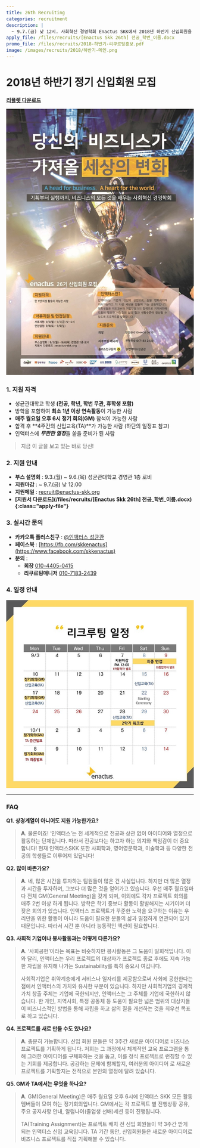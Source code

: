 ```yaml
---
title: 26th Recruiting
categories: recruitment
description: |
  ~ 9.7.(금) 낮 12시. 사회혁신 경영학회 Enactus SKK에서 2018년 하반기 신입회원을 모집하고 있습니다.
apply_file: /files/recruits/[Enactus Skk 26th] 전공_학번_이름.docx
promo_file: /files/recruits/2018-하반기-리쿠르팅홍보.pdf
image: /images/recruits/2018/하반기-메인.png
---
```


# 2018년 하반기 정기 신입회원 모집

**[리플렛 다운로드](/files/recruits/2018-하반기-리쿠르팅홍보.pdf)**



![](/images/recruits/2018/하반기-포스터.jpg)



### 1. 지원 자격

+ 성균관대학교 학생 **(전공, 학년, 학번 무관, 휴학생 포함)**
+ 방학을 포함하여 **최소 1년 이상 연속활동**이 가능한 사람
+ **매주 월요일 오후 6시 정기 회의(GM)** 참석이 가능한 사람
+ 합격 후 **4주간의 신입교육(TA)**가 가능한 사람
    (하단의 일정표 참고)
+ 인액터스에 ***무한한 열정***을 쏟을 준비가 된 사람

> 지금 이 글을 보고 있는 바로 당신!


### 2. 지원 안내

+ **부스 설명회** : 9.3.(월) ~ 9.6.(목) 성균관대학교 경영관 1층 로비
+ **지원마감** : ~ 9.7.(금) 낮 12:00
+ **지원메일** : [recruit@enactus-skk.org](mailto:recruit@enactus-skk.org)
+ **[지원서 다운로드](/files/recruits/[Enactus Skk 26th] 전공_학번_이름.docx){:class="apply-file"}**


### 3. 실시간 문의

+ **카카오톡 플러스친구** : [@인액터스 성균관](http://pf.kakao.com/_xhfhRj)
+ **페이스북** : [https://fb.com/skkenactus](https://www.facebook.com/skkenactus)
+ **문의** :
    + **회장** [010-4405-0415](tel:010-4405-0415)
    + **리쿠르팅매니저** [010-7183-2439](tel:010-7183-2439)


### 4. 일정 안내

![](/images/recruits/2018/하반기-일정.jpeg)

*****


### FAQ

**Q1. 상경계열이 아니어도 지원 가능한가요?**
>**A**. 물론이죠! ‘인액터스’는 전 세계적으로 전공과 상관 없이 아이디어와 열정으로 활동하는 단체입니다.
따라서 전공보다는 하고자 하는 의지와 책임감이 더 중요합니다!
현재 인액터스SKK 또한 사회학과, 영어영문학과, 미술학과 등
다양한 전공의 학생들로 이루어져 있답니다!

**Q2. 많이 바쁜가요?**
>**A**. 네, 많은 시간을 투자하는 팀원들이 많은 건 사실입니다. 하지만 더 많은 열정과 시간을 투자하며, 그보다 더 많은 것을 얻어가고 있습니다. 우선 매주 월요일마다 전체 GM(General Meeting)을 갖게 되며, 이외에도 각자 프로젝트 회의를 매주 2번 이상 하게 됩니다. 방학은 학기 중보다 활동이 활발해지는 시기이며 더 잦은 회의가 있습니다. 인액터스 프로젝트가 꾸준한 노력을 요구하는 이유는 우리만을 위한 활동이 아니라 도움이 필요한 분들의 삶과 밀접하게 연관되어 있기 때문입니다. 따라서 시간 뿐 아니라 능동적인 액션이 필요합니다.

**Q3. 사회적 기업이나 봉사활동과는 어떻게 다른가요?**
>**A**. ‘사회공헌’이라는 목표는 비슷하지만 봉사활동은 그 도움이 일회적입니다. 이와 달리, 인액터스는 우리 프로젝트의 대상자가 프로젝트 종료 후에도 지속 가능한 자립을 유지해 나가는 Sustainability를 특히 중요시 여깁니다.
>
> 사회적기업은 취약계층에게 서비스나 일자리를 제공함으로써 사회에 공헌한다는 점에서 인액터스의 가치와 유사한 부분이 있습니다. 하지만 사회적기업의 경제적 가치 창출 주체는 기업에 국한되지만, 인액터스는 그 주체를 기업에 국한하지 않습니다. 한 개인, 지역사회, 특정 공동체 등 도움이 필요한 넓은 범위의 대상자들이 비즈니스적인 방법을 통해 자립을 하고 삶의 질을 개선하는 것을 최우선 목표로 하고 있습니다.

**Q4. 프로젝트를 새로 만들 수도 있나요?**
>**A**. 충분히 가능합니다. 신입 회원 분들은 약 3주간 새로운 아이디어로 비즈니스 프로젝트를 기획하게 됩니다. 저희는 그 과정에서 체계적인 교육 프로그램을 통해 그러한 아이디어를 구체화하는 것을 돕고, 이를 정식 프로젝트로 런칭할 수 있는 기회를 제공합니다. 공감하는 문제에 함께할지, 여러분의 아이디어 로 새로운 프로젝트를 기획할지는 전적으로 본인의 열정에 달려 있습니다.

**Q5. GM과 TA에서는 무엇을 하나요?**
>**A**. GM(General Meeting)은 매주 월요일 오후 6시에 인액터스 SKK 모든 활동 멤버들이 모여 하는 정기회의입니다. GM에서는 각 프로젝트 별 진행상황 공유, 주요 공지사항 안내, 알럼나이(졸업생 선배)세션 등이 진행됩니다.
>
>TA(Training Assignment)는 프로젝트 배치 전 신입 회원들이 약 3주간 받게 되는 인액터스 신입 교육입니다.
TA 기간 동안, 신입회원들은 새로운 아이디어로 비즈니스 프로젝트를 직접 기획해볼 수 있습니다.

